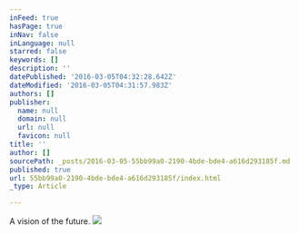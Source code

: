 ```yaml
---
inFeed: true
hasPage: true
inNav: false
inLanguage: null
starred: false
keywords: []
description: ''
datePublished: '2016-03-05T04:32:28.642Z'
dateModified: '2016-03-05T04:31:57.983Z'
authors: []
publisher:
  name: null
  domain: null
  url: null
  favicon: null
title: ''
author: []
sourcePath: _posts/2016-03-05-55bb99a0-2190-4bde-bde4-a616d293185f.md
published: true
url: 55bb99a0-2190-4bde-bde4-a616d293185f/index.html
_type: Article

---
```

A vision of the future.
![](https://the-grid-user-content.s3-us-west-2.amazonaws.com/ee7d2b25-3992-4810-89f2-349dc2c7689a.png)